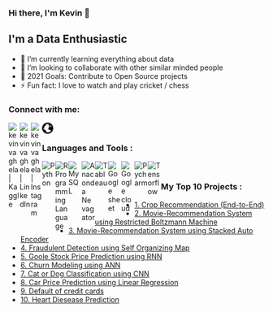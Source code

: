 ### Hi there, I'm Kevin 👋

## I'm a Data Enthusiastic

- 🌱 I’m currently learning everything about data
- 👯 I’m looking to collaborate with other similar minded people
- 🥅 2021 Goals: Contribute to Open Source projects
- ⚡ Fun fact: I love to watch and play cricket / chess


### Connect with me:

[<img align="left" alt="kevinvaghela | Kaggle" width="22px" src="https://cdn.jsdelivr.net/npm/simple-icons@3.13.0/icons/kaggle.svg" />](https://www.kaggle.com/kevinwaghela)
[<img align="left" alt="kevinvaghela | LinkedIn" width="22px" src="https://cdn.jsdelivr.net/npm/simple-icons@v3/icons/linkedin.svg" />](https://www.linkedin.com/in/kevinvaghela)
[<img align="left" alt="kevinvaghela | Instagram" width="22px" src="https://cdn.jsdelivr.net/npm/simple-icons@v3/icons/instagram.svg" />](https://www.instagram.com/kevin_waghela)
[<img align="left" alt="kevinvaghela" width="22px" src="https://raw.githubusercontent.com/iconic/open-iconic/master/svg/globe.svg" />](https://crop-predictor.herokuapp.com)

<br />

### Languages and Tools :

[<img align="left" alt="Python" width="26px" src="https://img.icons8.com/dusk/64/000000/python.png" />](https://www.python.org/)
[<img align="left" alt="R Programming Language" width="26px" src="https://img.icons8.com/bubbles/50/000000/r--v2.png" />](https://www.r-project.org/about.html)
[<img align="left" alt="MySQL" width="26px" src="https://img.icons8.com/fluent/48/000000/mysql-logo.png" />](https://www.mysql.com/)
[<img align="left" alt="Anaconda Nevagator" width="26px" src="https://img.icons8.com/dusk/64/000000/anaconda.png" />](https://docs.anaconda.com/anaconda/navigator/)
[<img align="left" alt="Tableau" width="26px" src="https://img.icons8.com/color/50/000000/tableau-software.png" />](https://public.tableau.com/profile/kevin.vaghela#!/)
[<img align="left" alt="Google sheet" width="26px" src="https://img.icons8.com/doodle/64/000000/google-sheets.png" />](https://www.google.com/sheets/about/)
[<img align="left" alt="Google cloud" width="26px" src="https://img.icons8.com/fluent/48/000000/google-cloud.png" />](https://cloud.google.com/)
[<img align="left" alt="Pycharm" width="26px" src="https://img.icons8.com/color/48/000000/pycharm.png" />](https://www.jetbrains.com/pycharm/)
[<img align="left" alt="Tensorflow" width="26px" src="https://img.icons8.com/color/48/000000/tensorflow.png" />](https://www.tensorflow.org/api_docs)

<br />

### My Top 10 Projects :

- [1. Crop Recommendation (End-to-End)](https://github.com/kevinvaghela/crop-predictor)
- [2. Movie-Recommendation System using Restricted Boltzmann Machine](https://github.com/kevinvaghela/Dl-projects/tree/main/Recommendation%20System/Boltzmann%20Machine)
- [3. Movie-Recommendation System using Stacked Auto Encoder](https://github.com/kevinvaghela/Dl-projects/tree/main/Recommendation%20System/Stacked%20Auto%20Encoder)
- [4. Fraudulent Detection using Self Organizing Map](https://github.com/kevinvaghela/Dl-projects/tree/main/self%20organizing%20map%20(SOM)/Fraudulent%20detection)
- [5. Goole Stock Price Prediction using RNN](https://github.com/kevinvaghela/Dl-projects/tree/main/rnn/Google%20Stock%20Price%20Prediction)
- [6. Churn Modeling using ANN](https://github.com/kevinvaghela/Dl-projects/tree/main/ann/churn%20modeling)
- [7. Cat or Dog Classification using CNN](https://github.com/kevinvaghela/Dl-projects/tree/main/cnn/Cat%20or%20Dog%20Claasification)
- [8. Car Price Prediction using Linear Regression](https://github.com/kevinvaghela/Basic_Machine_Learning/blob/master/car%20price%20prediction(linear%20regression).ipynb)
- [9. Default of credit cards](https://github.com/kevinvaghela/ml-projects/tree/main/default%20of%20credit%20cards)
- [10. Heart Diesease Prediction](https://github.com/kevinvaghela/ml-projects/tree/main/heart%20disease)


